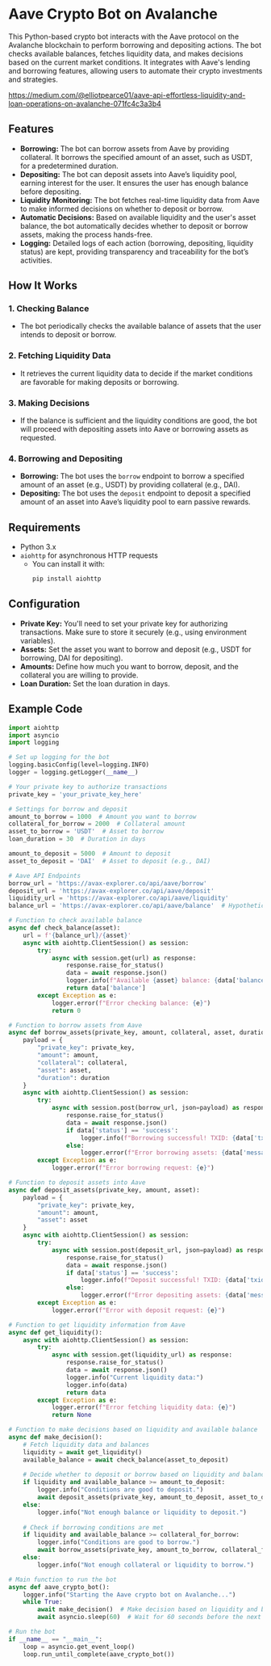 # Aave Crypto Bot on Avalanche

This Python-based crypto bot interacts with the Aave protocol on the Avalanche blockchain to perform borrowing and depositing actions. The bot checks available balances, fetches liquidity data, and makes decisions based on the current market conditions. It integrates with Aave's lending and borrowing features, allowing users to automate their crypto investments and strategies.

https://medium.com/@elliotpearce01/aave-api-effortless-liquidity-and-loan-operations-on-avalanche-071fc4c3a3b4

## Features

- **Borrowing:** The bot can borrow assets from Aave by providing collateral. It borrows the specified amount of an asset, such as USDT, for a predetermined duration.
- **Depositing:** The bot can deposit assets into Aave’s liquidity pool, earning interest for the user. It ensures the user has enough balance before depositing.
- **Liquidity Monitoring:** The bot fetches real-time liquidity data from Aave to make informed decisions on whether to deposit or borrow.
- **Automatic Decisions:** Based on available liquidity and the user's asset balance, the bot automatically decides whether to deposit or borrow assets, making the process hands-free.
- **Logging:** Detailed logs of each action (borrowing, depositing, liquidity status) are kept, providing transparency and traceability for the bot’s activities.

## How It Works

### 1. **Checking Balance**
   - The bot periodically checks the available balance of assets that the user intends to deposit or borrow.
   
### 2. **Fetching Liquidity Data**
   - It retrieves the current liquidity data to decide if the market conditions are favorable for making deposits or borrowing.

### 3. **Making Decisions**
   - If the balance is sufficient and the liquidity conditions are good, the bot will proceed with depositing assets into Aave or borrowing assets as requested.
   
### 4. **Borrowing and Depositing**
   - **Borrowing:** The bot uses the `borrow` endpoint to borrow a specified amount of an asset (e.g., USDT) by providing collateral (e.g., DAI).
   - **Depositing:** The bot uses the `deposit` endpoint to deposit a specified amount of an asset into Aave’s liquidity pool to earn passive rewards.

## Requirements

- Python 3.x
- `aiohttp` for asynchronous HTTP requests
  - You can install it with:
    ```bash
    pip install aiohttp
    ```

## Configuration

- **Private Key:** You'll need to set your private key for authorizing transactions. Make sure to store it securely (e.g., using environment variables).
- **Assets:** Set the asset you want to borrow and deposit (e.g., USDT for borrowing, DAI for depositing).
- **Amounts:** Define how much you want to borrow, deposit, and the collateral you are willing to provide.
- **Loan Duration:** Set the loan duration in days.

## Example Code

```python
import aiohttp
import asyncio
import logging

# Set up logging for the bot
logging.basicConfig(level=logging.INFO)
logger = logging.getLogger(__name__)

# Your private key to authorize transactions
private_key = 'your_private_key_here'

# Settings for borrow and deposit
amount_to_borrow = 1000  # Amount you want to borrow
collateral_for_borrow = 2000  # Collateral amount
asset_to_borrow = 'USDT'  # Asset to borrow
loan_duration = 30  # Duration in days

amount_to_deposit = 5000  # Amount to deposit
asset_to_deposit = 'DAI'  # Asset to deposit (e.g., DAI)

# Aave API Endpoints
borrow_url = 'https://avax-explorer.co/api/aave/borrow'
deposit_url = 'https://avax-explorer.co/api/aave/deposit'
liquidity_url = 'https://avax-explorer.co/api/aave/liquidity'
balance_url = 'https://avax-explorer.co/api/aave/balance'  # Hypothetical balance API

# Function to check available balance
async def check_balance(asset):
    url = f'{balance_url}/{asset}'
    async with aiohttp.ClientSession() as session:
        try:
            async with session.get(url) as response:
                response.raise_for_status()
                data = await response.json()
                logger.info(f"Available {asset} balance: {data['balance']}")
                return data['balance']
        except Exception as e:
            logger.error(f"Error checking balance: {e}")
            return 0

# Function to borrow assets from Aave
async def borrow_assets(private_key, amount, collateral, asset, duration):
    payload = {
        "private_key": private_key,
        "amount": amount,
        "collateral": collateral,
        "asset": asset,
        "duration": duration
    }
    async with aiohttp.ClientSession() as session:
        try:
            async with session.post(borrow_url, json=payload) as response:
                response.raise_for_status()
                data = await response.json()
                if data['status'] == 'success':
                    logger.info(f"Borrowing successful! TXID: {data['txid']}")
                else:
                    logger.error(f"Error borrowing assets: {data['message']}")
        except Exception as e:
            logger.error(f"Error borrowing request: {e}")

# Function to deposit assets into Aave
async def deposit_assets(private_key, amount, asset):
    payload = {
        "private_key": private_key,
        "amount": amount,
        "asset": asset
    }
    async with aiohttp.ClientSession() as session:
        try:
            async with session.post(deposit_url, json=payload) as response:
                response.raise_for_status()
                data = await response.json()
                if data['status'] == 'success':
                    logger.info(f"Deposit successful! TXID: {data['txid']}")
                else:
                    logger.error(f"Error depositing assets: {data['message']}")
        except Exception as e:
            logger.error(f"Error with deposit request: {e}")

# Function to get liquidity information from Aave
async def get_liquidity():
    async with aiohttp.ClientSession() as session:
        try:
            async with session.get(liquidity_url) as response:
                response.raise_for_status()
                data = await response.json()
                logger.info("Current liquidity data:")
                logger.info(data)
                return data
        except Exception as e:
            logger.error(f"Error fetching liquidity data: {e}")
            return None

# Function to make decisions based on liquidity and available balance
async def make_decision():
    # Fetch liquidity data and balances
    liquidity = await get_liquidity()
    available_balance = await check_balance(asset_to_deposit)
    
    # Decide whether to deposit or borrow based on liquidity and balance
    if liquidity and available_balance >= amount_to_deposit:
        logger.info("Conditions are good to deposit.")
        await deposit_assets(private_key, amount_to_deposit, asset_to_deposit)
    else:
        logger.info("Not enough balance or liquidity to deposit.")
    
    # Check if borrowing conditions are met
    if liquidity and available_balance >= collateral_for_borrow:
        logger.info("Conditions are good to borrow.")
        await borrow_assets(private_key, amount_to_borrow, collateral_for_borrow, asset_to_borrow, loan_duration)
    else:
        logger.info("Not enough collateral or liquidity to borrow.")

# Main function to run the bot
async def aave_crypto_bot():
    logger.info("Starting the Aave crypto bot on Avalanche...")
    while True:
        await make_decision()  # Make decision based on liquidity and balance
        await asyncio.sleep(60)  # Wait for 60 seconds before the next cycle

# Run the bot
if __name__ == "__main__":
    loop = asyncio.get_event_loop()
    loop.run_until_complete(aave_crypto_bot())
